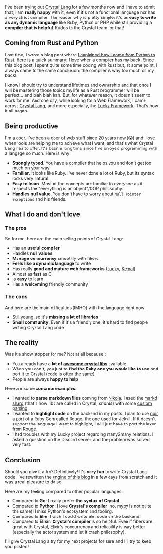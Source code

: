 <!-- 
.. title: Why you should give Crystal Lang a try: a quick review
.. slug: why-you-should-give-crystal-lang-a-try-a-quick-review
.. date: 2021-01-11 16:00:00+00:00
.. tags: crystal, beginner, lucky
.. category: 
.. link: 
.. description: 
.. type: text
-->

I've been trying out [Crystal Lang](https://crystal-lang.org/) for a few months now and I have to admit that, I am __really happy__ with it, even if it's not a functional language nor has a very strict compiler. The reason why is pretty simple: it's as __easy to write as any dynamic language__ like Ruby, Python or PHP while still providing a __compiler that is helpful__. Kudos to the Crystal team for that!

<!-- TEASER_END -->

## Coming from Rust and Python

Last time, I wrote a blog post where [I explained how I came from Python to Rust](/blog/from-python-to-go-to-rust). Here is a quick summary: I love when a compiler has my back. Since this blog post, I spent quite some time coding with Rust but, at some point, I always came to the same conclusion: the compiler is way too much on my back!

I know I should try to understand lifetimes and ownership and that once I will be mastering those topics my life as a Rust programmer will be perfect… and blah blah bah. But, for whatever reason, it doesn't seem to work for me. And one day, while looking for a Web Framework, I came across [Crystal Lang](https://crystal-lang.org/), and more especially, the [Lucky Framework](https://www.luckyframework.org/). That's how it all began.

## Being productive

I'm a doer. I've been a doer of web stuff since 20 years now (😱) and I love when tools are helping me to achieve what I want, and that's what Crystal Lang has to offer. It's been a long time since I've enjoyed programming with a langage so much. Here is why:

- __Strongly typed__. You have a compiler that helps you and don't get too much on your way.
- __Familiar__. It looks like Ruby. I've never done a lot of Ruby, but its syntax looks very natural.
- __Easy to learn__. Most of the concepts are familiar to everyone as it respects the "everything is an object"/OOP philosophy.
- __Handles null value__. You don't have to worry about `Null Pointer Exceptions` and his friends.

## What I do and don't love

### The pros

So for me, here are the main selling points of Crystal Lang:

- Has an __useful compiler__
- Handles __null values__
- __Manage concurrency__ smoothly with fibers
- __Feels like a dynamic language__ to write
- Has really __good and mature web frameworks__ ([Lucky](https://www.luckyframework.org/), [Kemal](https://kemalcr.com/))
- Almost as __fast__ as C
- Is __easy__ to learn
- Has a __welcoming__ friendly community

### The cons

And here are the main difficulties (IMHO) with the language right now:

- Still young, so it's __missing a lot of libraries__
- __Small community__. Even if it's a friendly one, it's hard to find people writing Crystal Lang code

## The reality

Was it a show stopper for me? Not at all because :
- You already have a __lot of [awesome crystal libs](https://github.com/veelenga/awesome-crystal)__ available
- When you don't, you just to __find the Ruby one you would like to use__ and port it to Crystal (code is often the same)
- People are always __happy to help__

Here are some __concrete examples__:
- I wanted to __parse markdown files__ coming from [Nikola](https://getnikola.com/). I used the [markd shard](https://shardbox.org/shards/markd) (that's how libs are called in Crystal, _shards_) with some [custom parsing](https://github.com/vjousse/lucky-blog/blob/master/src/markdown/parser.cr).
- I wanted to __highlight code__ on the backend in my posts. I plan to use [noir](https://shardbox.org/shards/noir) a port of a Ruby Gem called Rouge, the one used for Jekyll. If it doesn't support the language I want to highlight, I will just have to port the lexer from Rouge.
- I had troubles with my Lucky project regarding many2many relations. I asked a question on the Discord server, and the problem was solved very fast.

## Conclusion

Should you give it a try? Definitively! It's __very fun__ to write Crystal Lang code. I've rewritten the [engine of this blog](https://github.com/vjousse/lucky-blog) in a few days from scratch and it was a real pleasure to do so.

Here are my feeling compared to other popular languages:

- Compared to __Go__: I really prefer __the syntax of Crystal__.
- Compared to __Python__: I love __Crystal's compiler__ (no, mypy is not quite the same)! I miss Python's ecosystem and tooling.
- Compared to __Elm__: I wish I could write elm code on the backend!
- Compared to __Elixir__: __Crystal's compiler__ is so helpful. Even if fibers are great with Crystal, Elixir's concurrency and reliability is way better (especially the actor system and let it crash philosophy).

I'll give Crystal Lang a try for my next projects for sure and I'll try to keep you posted!
